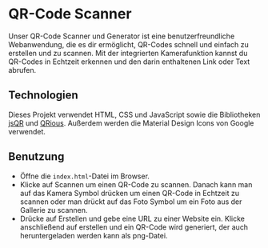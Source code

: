 # QR-Code Scanner
Unser QR-Code Scanner und Generator ist eine benutzerfreundliche Webanwendung, die es dir ermöglicht, QR-Codes schnell und einfach zu erstellen und zu scannen. Mit der integrierten Kamerafunktion kannst du QR-Codes in Echtzeit erkennen und den darin enthaltenen Link oder Text abrufen.
## Technologien
Dieses Projekt verwendet HTML, CSS und JavaScript sowie die Bibliotheken [jsQR](https://cdn.jsdelivr.net/npm/jsqr@1.4.0/dist/jsQR.js) und [QRious](https://cdnjs.cloudflare.com/ajax/libs/qrious/4.0.2/qrious.min.js). Außerdem werden die Material Design Icons von Google verwendet.
## Benutzung
- Öffne die `index.html`-Datei im Browser.
- Klicke auf Scannen um einen QR-Code zu scannen. Danach kann man auf das Kamera Symbol drücken um einen QR-Code in Echtzeit zu scannen oder man drückt auf das Foto Symbol um ein Foto aus der Gallerie zu scannen.
- Drücke auf Erstellen und gebe eine URL zu einer Website ein. Klicke anschließend auf erstellen und ein QR-Code wird generiert, der auch heruntergeladen werden kann als png-Datei.
